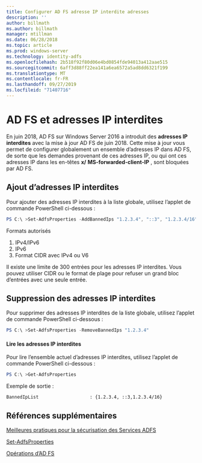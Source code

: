 ```yaml
---
title: Configurer AD FS adresse IP interdite adresses
description: ''
author: billmath
ms.author: billmath
manager: mtillman
ms.date: 06/28/2018
ms.topic: article
ms.prod: windows-server
ms.technology: identity-adfs
ms.openlocfilehash: 2b518f92f80d06e4bd0854fde94013a412aae515
ms.sourcegitcommit: 6aff3d88ff22ea141a6ea6572a5ad8dd6321f199
ms.translationtype: MT
ms.contentlocale: fr-FR
ms.lasthandoff: 09/27/2019
ms.locfileid: "71407716"
---
```

# <a name="ad-fs-and-banned-ip-addresses"></a>AD FS et adresses IP interdites


En juin 2018, AD FS sur Windows Server 2016 a introduit des **adresses IP interdites** avec la mise à jour AD FS de juin 2018.  Cette mise à jour vous permet de configurer globalement un ensemble d’adresses IP dans AD FS, de sorte que les demandes provenant de ces adresses IP, ou qui ont ces adresses IP dans les en-têtes **x/** **MS-forwarded-client-IP** , sont bloquées par AD FS.

## <a name="adding-banned-ips"></a>Ajout d’adresses IP interdites
Pour ajouter des adresses IP interdites à la liste globale, utilisez l’applet de commande PowerShell ci-dessous :

``` powershell
PS C:\ >Set-AdfsProperties -AddBannedIps "1.2.3.4", "::3", "1.2.3.4/16"
```

Formats autorisés

1.  IPv4/IPv6
2.  IPv6
3.  Format CIDR avec IPv4 ou V6

Il existe une limite de 300 entrées pour les adresses IP interdites. Vous pouvez utiliser CIDR ou le format de plage pour refuser un grand bloc d’entrées avec une seule entrée.

## <a name="removing-banned-ips"></a>Suppression des adresses IP interdites
Pour supprimer des adresses IP interdites de la liste globale, utilisez l’applet de commande PowerShell ci-dessous :

``` powershell
PS C:\ >Set-AdfsProperties -RemoveBannedIps "1.2.3.4"
```

#### <a name="read-banned-ips"></a>Lire les adresses IP interdites
Pour lire l’ensemble actuel d’adresses IP interdites, utilisez l’applet de commande PowerShell ci-dessous :

``` powershell
PS C:\ >Get-AdfsProperties 
```

Exemple de sortie :

```
BannedIpList                   : {1.2.3.4, ::3,1.2.3.4/16}
```



## <a name="additional-references"></a>Références supplémentaires  
[Meilleures pratiques pour la sécurisation des Services ADFS](../../ad-fs/deployment/best-practices-securing-ad-fs.md)

[Set-AdfsProperties](https://technet.microsoft.com/itpro/powershell/windows/adfs/set-adfsproperties)

[Opérations d’AD FS](../../ad-fs/AD-FS-2016-Operations.md)
